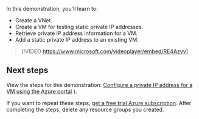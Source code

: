 In this demonstration, you'll learn to:

- Create a VNet.
- Create a VM for testing static private IP addresses.
- Retrieve private IP address information for a VM.
- Add a static private IP address to an existing VM.

>[!VIDEO https://www.microsoft.com/videoplayer/embed/RE4Azyv]

## Next steps

View the steps for this demonstration:
[Configure a private IP address for a VM using the Azure portal](https://aka.ms/config-private-ip-add-VM-AP?azure-portal=true)
).

If you want to repeat these steps, [get a free trial Azure subscription](https://azure.microsoft.com/free/?azure-portal=true). After completing the steps, delete any resource groups you created.
